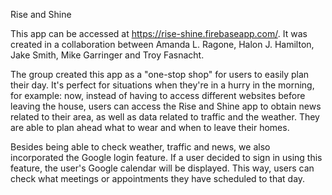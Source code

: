 Rise and Shine

This app can be accessed at https://rise-shine.firebaseapp.com/. It was created in a collaboration between Amanda L. Ragone, Halon J. Hamilton, Jake Smith, Mike Garringer and Troy Fasnacht.

The group created this app as a "one-stop shop" for users to easily plan their day. It's perfect for situations when they're in a hurry in the morning, for example: now, instead of having to access different websites before leaving the house, users can access the Rise and Shine app to obtain news related to their area, as well as data related to traffic and the weather. They are able to plan ahead what to wear and when to leave their homes.

Besides being able to check weather, traffic and news, we also incorporated the Google login feature. If a user decided to sign in using this feature, the user's Google calendar will be displayed. This way, users can check what meetings or appointments they have scheduled to that day.
